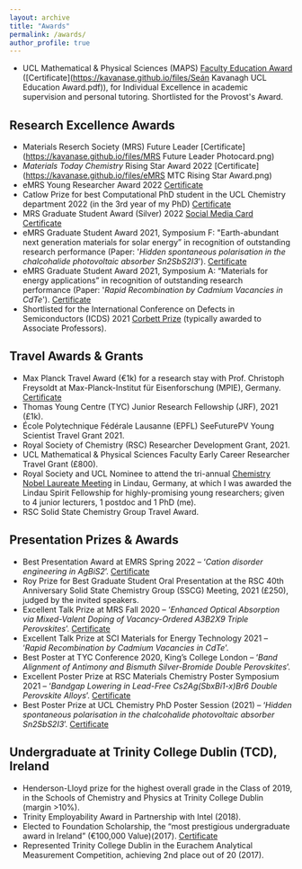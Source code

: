 ```yaml
---
layout: archive
title: "Awards"
permalink: /awards/
author_profile: true
---
```



- UCL Mathematical & Physical Sciences (MAPS) [Faculty Education Award](https://www.ucl.ac.uk/teaching-learning/events/ucl-education-awards) ([Certificate](https://kavanase.github.io/files/Seán Kavanagh UCL Education Award.pdf)), for Individual Excellence in academic supervision and personal tutoring. Shortlisted for the Provost's Award.


## Research Excellence Awards
- Materials Reserch Society (MRS) Future Leader [Certificate](https://kavanase.github.io/files/MRS Future Leader Photocard.png)
-	_Materials Today Chemistry_ Rising Star Award 2022 [Certificate](https://kavanase.github.io/files/eMRS MTC Rising Star Award.png)
-	eMRS Young Researcher Award 2022 [Certificate](https://kavanase.github.io/files/eMRS_Spring_2022_Best_Presentation_Award_Symposium_G.png)
-	Catlow Prize for best Computational PhD student in the UCL Chemistry department 2022 (in the 3rd year of my PhD) [Certificate](https://kavanase.github.io/files/UCL_Chemistry_Catlow_Prize.jpg)
-	MRS Graduate Student Award (Silver) 2022 [Social Media Card](https://kavanase.github.io/files/Silver_GSA_Ad.png)  [Certificate](https://kavanase.github.io/files/MRS_Silver_GSA_Certificate_2022.pdf)
- eMRS Graduate Student Award 2021, Symposium F: "Earth-abundant next generation materials for solar energy” in recognition of outstanding research performance (Paper: '_Hidden spontaneous polarisation in the chalcohalide photovoltaic absorber Sn2SbS2I3_'). [Certificate](https://kavanase.github.io/files/EMRS_2021_GSA_dipl_F_Sn2SbS2I3.pdf)
- eMRS Graduate Student Award 2021, Symposium A: “Materials for energy applications” in recognition of outstanding research performance (Paper: '_Rapid Recombination by Cadmium Vacancies in CdTe_'). [Certificate](https://kavanase.github.io/files/EMRS_2021_GSA_dipl_A_V_Cd.pdf)
- Shortlisted for the International Conference on Defects in Semiconductors (ICDS) 2021 [Corbett Prize](https://en.wikipedia.org/wiki/International_Conference_on_Defects_in_Semiconductors#Corbett_Prize) (typically awarded to Associate Professors).

## Travel Awards & Grants
- Max Planck Travel Award (€1k) for a research stay with Prof. Christoph Freysoldt at Max-Planck-Institut für Eisenforschung (MPIE), Germany. [Certificate](https://kavanase.github.io/files/MPIE_Travel_Award_Certificate.jpg)
- Thomas Young Centre (TYC) Junior Research Fellowship (JRF), 2021 (£1k).
- École Polytechnique Fédérale Lausanne (EPFL) SeeFuturePV Young Scientist Travel Grant 2021.
-	Royal Society of Chemistry (RSC) Researcher Development Grant, 2021.
-	UCL Mathematical & Physical Sciences Faculty Early Career Researcher Travel Grant (£800).
-	Royal Society and UCL Nominee to attend the tri-annual [Chemistry Nobel Laureate Meeting](https://www.lindau-nobel.org/) in Lindau, Germany, at which I was awarded the Lindau Spirit Fellowship for highly-promising young researchers; given to 4 junior lecturers, 1 postdoc and 1 PhD (me).
-	RSC Solid State Chemistry Group Travel Award.

## Presentation Prizes & Awards
-	Best Presentation Award at EMRS Spring 2022 – ‘_Cation disorder engineering in AgBiS2_’. [Certificate](https://kavanase.github.io/files/eMRS_Spring_2022_Best_Presentation_Award_Symposium_K.png)
-	Roy Prize for Best Graduate Student Oral Presentation at the RSC 40th Anniversary Solid State Chemistry Group (SSCG) Meeting, 2021 (£250), judged by the invited speakers.
- Excellent Talk Prize at MRS Fall 2020 – ‘_Enhanced Optical Absorption via Mixed-Valent Doping of Vacancy-Ordered A3B2X9 Triple Perovskites_’. [Certificate](https://kavanase.github.io/files/MRS_Fall_2020_Excellent_Talk_Award.pdf)
- Excellent Talk Prize at SCI Materials for Energy Technology 2021 – ‘_Rapid Recombination by Cadmium Vacancies in CdTe_’.
- Best Poster at TYC Conference 2020, King’s College London – ‘_Band Alignment of Antimony and Bismuth Silver-Bromide Double Perovskites_’.
- Excellent Poster Prize at RSC Materials Chemistry Poster Symposium 2021 – ‘_Bandgap Lowering in Lead-Free Cs2Ag(SbxBi1-x)Br6 Double Perovskite Alloys_’. [Certificate](https://kavanase.github.io/files/RSC_Mat_Chem_Poster_Certificate.pdf)
- Best Poster Prize at UCL Chemistry PhD Poster Session (2021) – ‘_Hidden spontaneous polarisation in the chalcohalide photovoltaic absorber Sn2SbS2I3_’. [Certificate](https://kavanase.github.io/files/UCL_Chem_2nd_Yr_Poster_Prize.pdf)


## Undergraduate at Trinity College Dublin (TCD), Ireland
- Henderson-Lloyd prize for the highest overall grade in the Class of 2019, in the Schools of Chemistry and Physics at Trinity College Dublin (margin >10%).
- Trinity Employability Award in Partnership with Intel (2018).
- Elected to Foundation Scholarship, the “most prestigious undergraduate award in Ireland” (€100,000 Value)(2017). [Certificate](https://kavanase.github.io/files/Schol_Results.pdf)
- Represented Trinity College Dublin in the Eurachem Analytical Measurement Competition, achieving 2nd place out of 20 (2017).
